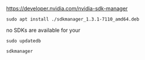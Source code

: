https://developer.nvidia.com/nvidia-sdk-manager


```
sudo apt install ./sdkmanager_1.3.1-7110_amd64.deb
```

no SDKs are available for your
```
sudo updatedb
```

```
sdkmanager
```


```

```


```

```

```

```

```

```